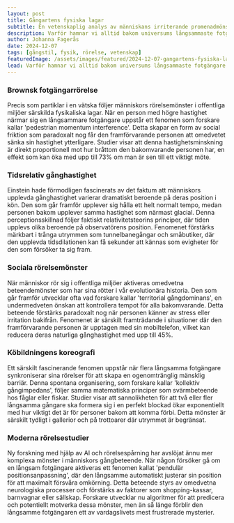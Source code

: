 ```yaml
---
layout: post
title: Gångartens fysiska lagar
subtitle: En vetenskaplig analys av människans irriterande promenadmönster
description: Varför hamnar vi alltid bakom universums långsammaste fotgängare när vi har bråttom? Genom statistik, beteendevetenskap och kvantfysik närmar vi oss svaret på denna vardagliga irritationskälla.
author: Johanna Fagerås
date: 2024-12-07
tags: [gångstil, fysik, rörelse, vetenskap]
featuredImage: /assets/images/featured/2024-12-07-gangartens-fysiska-lagar.jpeg
lead: Varför hamnar vi alltid bakom universums långsammaste fotgängare när vi har bråttom? Genom statistik, beteendevetenskap och kvantfysik närmar vi oss svaret på denna vardagliga irritationskälla.
---
```


### Brownsk fotgängarrörelse

Precis som partiklar i en vätska följer människors rörelsemönster i offentliga miljöer särskilda fysikaliska lagar. När en person med högre hastighet närmar sig en långsammare fotgängare uppstår ett fenomen som forskare kallar 'pedestrian momentum interference'. Detta skapar en form av social friktion som paradoxalt nog får den framförvarande personen att omedvetet sänka sin hastighet ytterligare. Studier visar att denna hastighetsminskning är direkt proportionell mot hur bråttom den bakomvarande personen har, en effekt som kan öka med upp till 73% om man är sen till ett viktigt möte.

### Tidsrelativ gånghastighet

Einstein hade förmodligen fascinerats av det faktum att människors upplevda gånghastighet varierar dramatiskt beroende på deras position i kön. Den som går framför upplever sig hålla ett helt normalt tempo, medan personen bakom upplever samma hastighet som närmast glacial. Denna perceptionsskillnad följer faktiskt relativitetsteorins principer, där tiden upplevs olika beroende på observatörens position. Fenomenet förstärks märkbart i trånga utrymmen som tunnelbanegångar och småbutiker, där den upplevda tidsdilationen kan få sekunder att kännas som evigheter för den som försöker ta sig fram.

### Sociala rörelsemönster

När människor rör sig i offentliga miljöer aktiveras omedvetna beteendemönster som har sina rötter i vår evolutionära historia. Den som går framför utvecklar ofta vad forskare kallar 'territorial gångdominans', en undermedveten önskan att kontrollera tempot för alla bakomvarande. Detta beteende förstärks paradoxalt nog när personen känner av stress eller irritation bakifrån. Fenomenet är särskilt framträdande i situationer där den framförvarande personen är upptagen med sin mobiltelefon, vilket kan reducera deras naturliga gånghastighet med upp till 45%.

### Köbildningens koreografi

Ett särskilt fascinerande fenomen uppstår när flera långsamma fotgängare synkroniserar sina rörelser för att skapa en ogenomtränglig mänsklig barriär. Denna spontana organisering, som forskare kallar 'kollektiv gångimpedans', följer samma matematiska principer som svärmbeteende hos fåglar eller fiskar. Studier visar att sannolikheten för att två eller fler långsamma gångare ska formera sig i en perfekt blockad ökar exponentiellt med hur viktigt det är för personer bakom att komma förbi. Detta mönster är särskilt tydligt i gallerior och på trottoarer där utrymmet är begränsat.

### Moderna rörelsestudier

Ny forskning med hjälp av AI och rörelsespårning har avslöjat ännu mer komplexa mönster i människors gångbeteende. När någon försöker gå om en långsam fotgängare aktiveras ett fenomen kallat 'pendulär positionsanpassning', där den långsamme automatiskt justerar sin position för att maximalt försvåra omkörning. Detta beteende styrs av omedvetna neurologiska processer och förstärks av faktorer som shopping-kassar, barnvagnar eller sällskap. Forskare utvecklar nu algoritmer för att predicera och potentiellt motverka dessa mönster, men än så länge förblir den långsamme fotgängaren ett av vardagslivets mest frustrerade mysterier.
